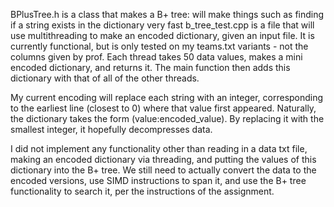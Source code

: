 BPlusTree.h is a class that makes a B+ tree: will make things such as finding if a string exists in the dictionary very fast
b_tree_test.cpp is a file that will use multithreading to make an encoded dictionary, given an input file.  It is currently functional, but is only tested on my teams.txt variants - not the columns given by prof.  Each thread takes 50 data values, makes a mini encoded dictionary, and returns it.  The main function then adds this dictionary with that of all of the other threads.

My current encoding will replace each string with an integer, corresponding to the earliest line (closest to 0) where that value first appeared.  Naturally, the dictionary takes the form (value:encoded_value).  By replacing it with the smallest integer, it hopefully decompresses data.

I did not implement any functionality other than reading in a data txt file, making an encoded dictionary via threading, and putting the values of this dictionary into the B+ tree.  We still need to actually convert the data to the encoded versions, use SIMD instructions to span it, and use the B+ tree functionality to search it, per the instructions of the assignment.
